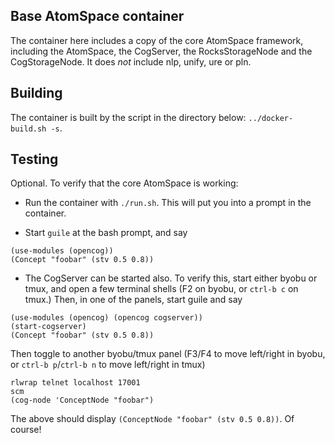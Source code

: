 Base AtomSpace container
------------------------

The container here includes a copy of the core AtomSpace framework,
including the AtomSpace, the CogServer, the RocksStorageNode and the
CogStorageNode. It does *not* include nlp, unify, ure or pln.

## Building

The container is built by the script in the directory below:
`../docker-build.sh -s`.

## Testing
Optional. To verify that the core AtomSpace is working:

* Run the container with `./run.sh`. This will put you into a prompt
  in the container.

* Start `guile` at the bash prompt, and say
```
(use-modules (opencog))
(Concept "foobar" (stv 0.5 0.8))
```

* The CogServer can be started also. To verify this, start either
  byobu or tmux, and open a few terminal shells (F2 on byobu, or
  `ctrl-b c` on tmux.) Then, in one of the panels, start guile
  and say
```
(use-modules (opencog) (opencog cogserver))
(start-cogserver)
(Concept "foobar" (stv 0.5 0.8))
```
Then toggle to another byobu/tmux panel (F3/F4 to move left/right
in byobu, or `ctrl-b p`/`ctrl-b n` to move left/right in tmux)
```
rlwrap telnet localhost 17001
scm
(cog-node 'ConceptNode "foobar")
```
The above should display `(ConceptNode "foobar" (stv 0.5 0.8))`.
Of course!

